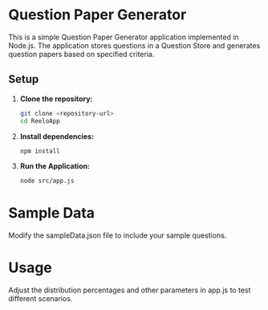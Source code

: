 # Question Paper Generator

This is a simple Question Paper Generator application implemented in Node.js. The application stores questions in a Question Store and generates question papers based on specified criteria.

## Setup

1. **Clone the repository:**

   ```bash
   git clone <repository-url>
   cd ReeloApp
2. **Install  dependencies:**
    ```bash
   npm install
3. **Run the Application:**
   ```bash
   node src/app.js

# Sample Data

Modify the sampleData.json file to include your sample questions.

# Usage

Adjust the distribution percentages and other parameters in app.js to test different scenarios.

